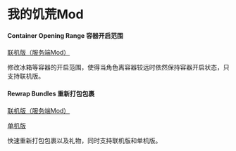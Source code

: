 # 我的饥荒Mod



#### Container Opening Range 容器开启范围

[联机版（服务端Mod）](https://steamcommunity.com/sharedfiles/filedetails/?id=1664346446)

修改冰箱等容器的开启范围，使得当角色离容器较远时依然保持容器开启状态，只支持联机版。





#### Rewrap Bundles 重新打包包裹

[联机版（服务端Mod）](https://steamcommunity.com/sharedfiles/filedetails/?id=1668892381)

[单机版](https://steamcommunity.com/sharedfiles/filedetails/?id=1670014949)

快速重新打包包裹以及礼物，同时支持联机版和单机版。

